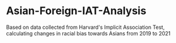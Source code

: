 # Asian-Foreign-IAT-Analysis
Based on data collected from Harvard's Implicit Association Test, calculating changes in racial bias towards Asians from 2019 to 2021
